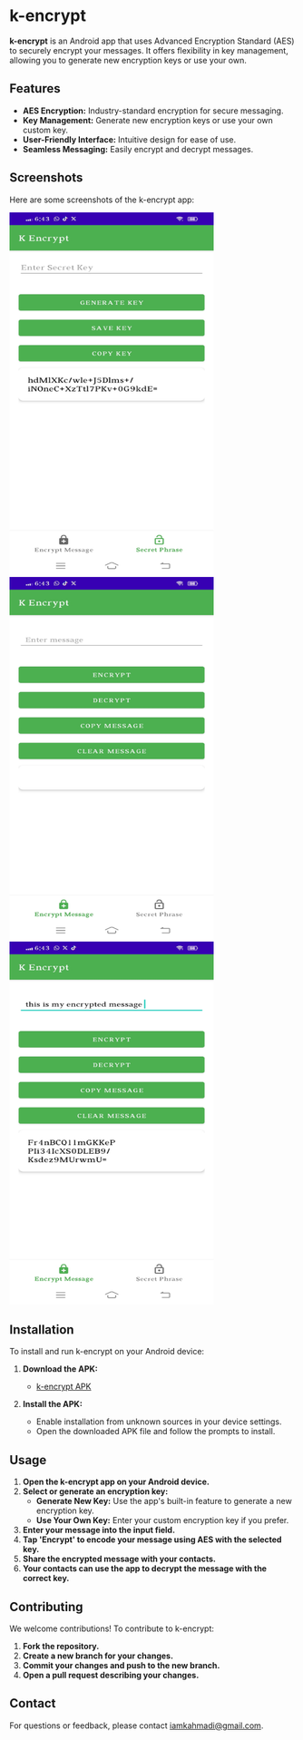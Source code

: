 # k-encrypt

**k-encrypt** is an Android app that uses Advanced Encryption Standard (AES) to securely encrypt your messages. It offers flexibility in key management, allowing you to generate new encryption keys or use your own.

## Features
- **AES Encryption:** Industry-standard encryption for secure messaging.
- **Key Management:** Generate new encryption keys or use your own custom key.
- **User-Friendly Interface:** Intuitive design for ease of use.
- **Seamless Messaging:** Easily encrypt and decrypt messages.

## Screenshots

Here are some screenshots of the k-encrypt app:

<img src="images/img_1.jpg" alt="Screenshot 1" width="360" height="640">
<img src="images/img_2.jpg" alt="Screenshot 2" width="360" height="640">
<img src="images/img_3.jpg" alt="Screenshot 3" width="360" height="640">

## Installation

To install and run k-encrypt on your Android device:

1. **Download the APK:**
   - [k-encrypt APK](https://github.com/iamkahmadi/k-encrypt/raw/master/K%20Encrypt.apk)

2. **Install the APK:**
   - Enable installation from unknown sources in your device settings.
   - Open the downloaded APK file and follow the prompts to install.

## Usage

1. **Open the k-encrypt app on your Android device.**
2. **Select or generate an encryption key:**
   - **Generate New Key:** Use the app's built-in feature to generate a new encryption key.
   - **Use Your Own Key:** Enter your custom encryption key if you prefer.
3. **Enter your message into the input field.**
4. **Tap 'Encrypt' to encode your message using AES with the selected key.**
5. **Share the encrypted message with your contacts.**
6. **Your contacts can use the app to decrypt the message with the correct key.**

## Contributing

We welcome contributions! To contribute to k-encrypt:

1. **Fork the repository.**
2. **Create a new branch for your changes.**
3. **Commit your changes and push to the new branch.**
4. **Open a pull request describing your changes.**

## Contact

For questions or feedback, please contact [iamkahmadi@gmail.com](mailto:iamkahmadi@gmail.com).

